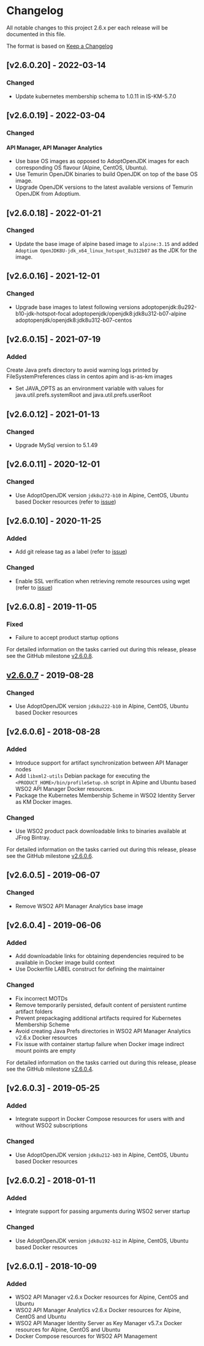 # Changelog
All notable changes to this project 2.6.x per each release will be documented in this file.

The format is based on [Keep a Changelog](https://keepachangelog.com/en/1.0.0/)

## [v2.6.0.20] - 2022-03-14

### Changed
- Update kubernetes membership schema to 1.0.11 in IS-KM-5.7.0

## [v2.6.0.19] - 2022-03-04

### Changed
#### API Manager, API Manager Analytics
- Use base OS images as opposed to AdoptOpenJDK images for each corresponding OS flavour (Alpine, CentOS, Ubuntu).
- Use Temurin OpenJDK binaries to build OpenJDK on top of the base OS image.
- Upgrade OpenJDK versions to the latest available versions of Temurin OpenJDK from Adoptium. 

## [v2.6.0.18] - 2022-01-21

### Changed
- Update the base image of alpine based image to `alpine:3.15` and added `Adoptium OpenJDK8U-jdk_x64_linux_hotspot_8u312b07` as the JDK for the image.

## [v2.6.0.16] - 2021-12-01

### Changed
- Upgrade base images to latest following versions
    adoptopenjdk:8u292-b10-jdk-hotspot-focal
    adoptopenjdk/openjdk8:jdk8u312-b07-alpine
    adoptopenjdk/openjdk8:jdk8u312-b07-centos

## [v2.6.0.15] - 2021-07-19

### Added
 Create Java prefs directory to avoid warning logs printed by FileSystemPreferences class in centos apim and is-as-km images
- Set JAVA_OPTS as an environment variable with values for java.util.prefs.systemRoot and java.util.prefs.userRoot

## [v2.6.0.12] - 2021-01-13

### Changed
- Upgrade MySql version to 5.1.49

## [v2.6.0.11] - 2020-12-01

### Changed
- Use AdoptOpenJDK version `jdk8u272-b10` in Alpine, CentOS, Ubuntu based Docker resources (refer to [issue](https://github.com/wso2/docker-apim/issues/386))

## [v2.6.0.10] - 2020-11-25

### Added
- Add git release tag as a label (refer to [issue](https://github.com/wso2/docker-apim/issues/353))

### Changed
- Enable SSL verification when retrieving remote resources using wget (refer to [issue](https://github.com/wso2/docker-apim/issues/354))

## [v2.6.0.8] - 2019-11-05

### Fixed
- Failure to accept product startup options

For detailed information on the tasks carried out during this release, please see the GitHub milestone
[v2.6.0.8](https://github.com/wso2/docker-apim/milestone/6).

## [v2.6.0.7] - 2019-08-28

### Changed
- Use AdoptOpenJDK version `jdk8u222-b10` in Alpine, CentOS, Ubuntu based Docker resources

## [v2.6.0.6] - 2018-08-28

### Added
- Introduce support for artifact synchronization between API Manager nodes
- Add `libxml2-utils` Debian package for executing the `<PRODUCT_HOME>/bin/profileSetup.sh` script in
  Alpine and Ubuntu based WSO2 API Manager Docker resources.
- Package the Kubernetes Membership Scheme in WSO2 Identity Server as KM Docker images.

### Changed
- Use WSO2 product pack downloadable links to binaries available at JFrog Bintray.

For detailed information on the tasks carried out during this release, please see the GitHub milestone
[v2.6.0.6](https://github.com/wso2/docker-apim/milestone/5).

## [v2.6.0.5] - 2019-06-07

### Changed
- Remove WSO2 API Manager Analytics base image

## [v2.6.0.4] - 2019-06-06

### Added
- Add downloadable links for obtaining dependencies required to be available in Docker image build context
- Use Dockerfile LABEL construct for defining the maintainer

### Changed
- Fix incorrect MOTDs
- Remove temporarily persisted, default content of persistent runtime artifact folders
- Prevent prepackaging additional artifacts required for Kubernetes Membership Scheme
- Avoid creating Java Prefs directories in WSO2 API Manager Analytics v2.6.x Docker resources
- Fix issue with container startup failure when Docker image indirect mount points are empty

For detailed information on the tasks carried out during this release, please see the GitHub milestone
[v2.6.0.4](https://github.com/wso2/docker-apim/milestone/4).

## [v2.6.0.3] - 2019-05-25

### Added
- Integrate support in Docker Compose resources for users with and without WSO2 subscriptions

### Changed
- Use AdoptOpenJDK version `jdk8u212-b03` in Alpine, CentOS, Ubuntu based Docker resources

## [v2.6.0.2] - 2018-01-11

### Added
- Integrate support for passing arguments during WSO2 server startup

### Changed
- Use AdoptOpenJDK version `jdk8u192-b12` in Alpine, CentOS, Ubuntu based Docker resources

## [v2.6.0.1] - 2018-10-09

### Added
- WSO2 API Manager v2.6.x Docker resources for Alpine, CentOS and Ubuntu
- WSO2 API Manager Analytics v2.6.x Docker resources for Alpine, CentOS and Ubuntu
- WSO2 API Manager Identity Server as Key Manager v5.7.x Docker resources for Alpine, CentOS and Ubuntu
- Docker Compose resources for WSO2 API Management

[v2.6.0.7]: https://github.com/wso2/docker-apim/compare/v2.6.0.6...v2.6.0.7
[v2.6.0.9]: https://github.com/wso2/docker-apim/compare/v2.6.0.8...v2.6.0.9
